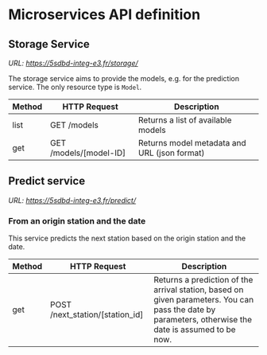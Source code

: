 # Microservices API definition

## Storage Service

*URL: https://5sdbd-integ-e3.fr/storage/*

The storage service aims to provide the models, e.g. for the prediction service. The only resource type is `Model`.

| Method | HTTP Request | Description |
|---|---|---|
| list | GET /models | Returns a list of available models |
| get | GET /models/[model-ID] | Returns model metadata and URL (json format) |

## Predict service

*URL: https://5sdbd-integ-e3.fr/predict/*

### From an origin station and the date

This service predicts the next station based on the origin station and the date.

| Method | HTTP Request | Description |
|---|---|---|
| get | POST /next_station/[station_id] | Returns a prediction of the arrival station, based on given parameters. You can pass the date by parameters, otherwise the date is assumed to be now. |
